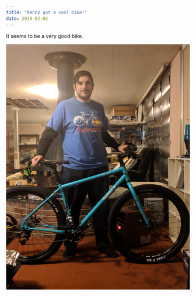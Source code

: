 ```yaml
---
title: "Renny got a cool bike!"
date: 2019-02-02
---
```


It seems to be a very good bike.

![aCoolBike.jpg](/bridgeClub.jpg)
